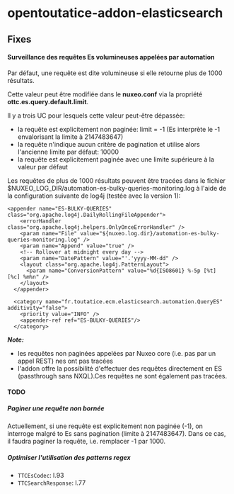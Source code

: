 # opentoutatice-addon-elasticsearch

## Fixes

#### Surveillance des requêtes Es volumineuses appelées par automation
Par défaut, une requête est dite volumineuse si elle retourne plus de 1000 résultats.

Cette valeur peut être modifiée dans le <b>nuxeo.conf</b> via la propriété <b>ottc.es.query.default.limit</b>.

Il y a trois UC pour lesquels cette valeur peut-être dépassée:
- la requête est explicitement non paginée: limit = -1 (Es interprète le -1 envalorisant la limite à 2147483647)
- la requête n'indique aucun critère de pagination et utilise alors l'ancienne limite par défaut: 10000
- la requête est explicitement paginée avec une limite supérieure à la valeur par défaut

Les requêtes de plus de 1000 résultats peuvent être tracées dans le fichier $NUXEO_LOG_DIR/automation-es-bulky-queries-monitoring.log à l'aide de la configuration suivante de log4j (testée avec la version 1):

```  
<appender name="ES-BULKY-QUERIES" class="org.apache.log4j.DailyRollingFileAppender">
    <errorHandler class="org.apache.log4j.helpers.OnlyOnceErrorHandler" />
    <param name="File" value="${nuxeo.log.dir}/automation-es-bulky-queries-monitoring.log" />
    <param name="Append" value="true" />
    <!-- Rollover at midnight every day -->
    <param name="DatePattern" value="'.'yyyy-MM-dd" />
    <layout class="org.apache.log4j.PatternLayout">
      <param name="ConversionPattern" value="%d{ISO8601} %-5p [%t] [%c] %m%n" />
    </layout>
  </appender>
  
  <category name="fr.toutatice.ecm.elasticsearch.automation.QueryES" additivity="false">
    <priority value="INFO" />
    <appender-ref ref="ES-BULKY-QUERIES"/>
  </category>
```

<b><i>Note:</i></b>

- les requêtes non paginées appelées par Nuxeo core (i.e. pas par un appel REST) nes ont pas tracées
- l'addon offre la possibilité d'effectuer des requêtes directement en ES (passthrough sans NXQL).Ces requêtes ne sont également pas tracées.

#### TODO
##### Paginer une requête non bornée
Actuellement, si une requête est explicitement non paginée (-1), on interroge malgré to Es sans pagination (limite à 2147483647).
Dans ce cas, il faudra paginer la requête, i.e. remplacer -1 par 1000.
##### Optimiser l'utilisation des patterns regex

- `TTCEsCodec`: l.93
- `TTCSearchResponse`: l.77
